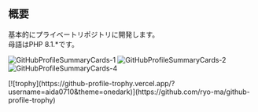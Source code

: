 ## 概要
基本的にプライベートリポジトリに開発します。<br>
母語はPHP 8.1.*です。
<p>
<img alt="GitHubProfileSummaryCards-1" src="http://github-profile-summary-cards.vercel.app/api/cards/profile-details?username=aida0710&theme=github_dark">
<img alt="GitHubProfileSummaryCards-2" src="http://github-profile-summary-cards.vercel.app/api/cards/most-commit-language?username=aida0710&theme=github_dark">
<img alt="GitHubProfileSummaryCards-4" src="http://github-profile-summary-cards.vercel.app/api/cards/productive-time?username=aida0710&theme=github_dark&utcOffset=9">
</p>
[![trophy](https://github-profile-trophy.vercel.app/?username=aida0710&theme=onedark)](https://github.com/ryo-ma/github-profile-trophy)
